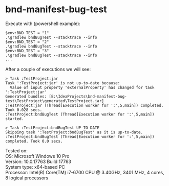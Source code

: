 # bnd-manifest-bug-test

Execute with (powershell example):
```
$env:BND_TEST = "1"
.\gradlew bndBugTest --stacktrace --info
$env:BND_TEST = "2"
.\gradlew bndBugTest --stacktrace --info
$env:BND_TEST = "3"
.\gradlew bndBugTest --stacktrace --info
...
```

After a couple of executions we will see:
```
> Task :TestProject:jar
Task ':TestProject:jar' is not up-to-date because:
  Value of input property 'externalProperty' has changed for task ':TestProject:jar'
Generated bundles: [E:\IdeaProjects\bnd-manifest-bug-test\TestProject\generated\TestProject.jar]
:TestProject:jar (Thread[Execution worker for ':',5,main]) completed. Took 0.028 secs.
:TestProject:bndBugTest (Thread[Execution worker for ':',5,main]) started.

> Task :TestProject:bndBugTest UP-TO-DATE
Skipping task ':TestProject:bndBugTest' as it is up-to-date.
:TestProject:bndBugTest (Thread[Execution worker for ':',5,main]) completed. Took 0.0 secs.
```
Tested on:\
OS: Microsoft Windows 10 Pro\
Version: 10.0.17763 Build 17763\
System type: x64-based PC\
Processor: Intel(R) Core(TM) i7-6700 CPU @ 3.40GHz, 3401 MHz, 4 cores, 8 logical processors
